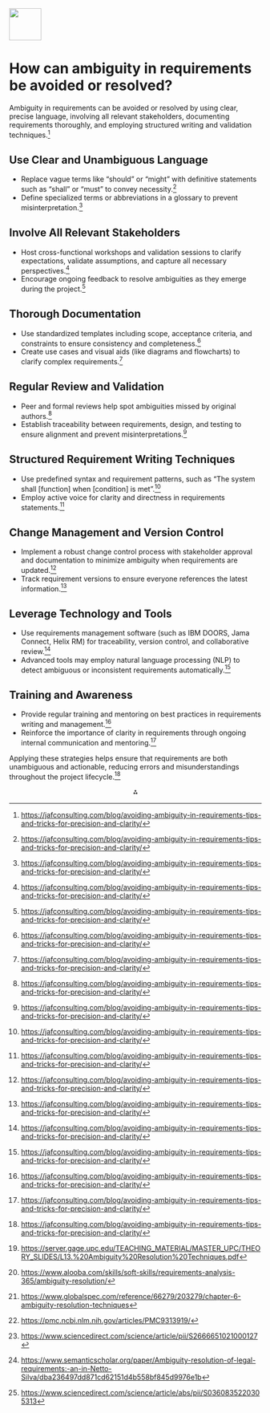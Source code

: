 <img src="https://r2cdn.perplexity.ai/pplx-full-logo-primary-dark%402x.png" style="height:64px;margin-right:32px"/>

# How can ambiguity in requirements be avoided or resolved?

Ambiguity in requirements can be avoided or resolved by using clear, precise language, involving all relevant stakeholders, documenting requirements thoroughly, and employing structured writing and validation techniques.[^1]

## Use Clear and Unambiguous Language

- Replace vague terms like “should” or “might” with definitive statements such as “shall” or “must” to convey necessity.[^1]
- Define specialized terms or abbreviations in a glossary to prevent misinterpretation.[^1]


## Involve All Relevant Stakeholders

- Host cross-functional workshops and validation sessions to clarify expectations, validate assumptions, and capture all necessary perspectives.[^1]
- Encourage ongoing feedback to resolve ambiguities as they emerge during the project.[^1]


## Thorough Documentation

- Use standardized templates including scope, acceptance criteria, and constraints to ensure consistency and completeness.[^1]
- Create use cases and visual aids (like diagrams and flowcharts) to clarify complex requirements.[^1]


## Regular Review and Validation

- Peer and formal reviews help spot ambiguities missed by original authors.[^1]
- Establish traceability between requirements, design, and testing to ensure alignment and prevent misinterpretations.[^1]


## Structured Requirement Writing Techniques

- Use predefined syntax and requirement patterns, such as “The system shall [function] when [condition] is met”.[^1]
- Employ active voice for clarity and directness in requirements statements.[^1]


## Change Management and Version Control

- Implement a robust change control process with stakeholder approval and documentation to minimize ambiguity when requirements are updated.[^1]
- Track requirement versions to ensure everyone references the latest information.[^1]


## Leverage Technology and Tools

- Use requirements management software (such as IBM DOORS, Jama Connect, Helix RM) for traceability, version control, and collaborative review.[^1]
- Advanced tools may employ natural language processing (NLP) to detect ambiguous or inconsistent requirements automatically.[^1]


## Training and Awareness

- Provide regular training and mentoring on best practices in requirements writing and management.[^1]
- Reinforce the importance of clarity in requirements through ongoing internal communication and mentoring.[^1]

Applying these strategies helps ensure that requirements are both unambiguous and actionable, reducing errors and misunderstandings throughout the project lifecycle.[^1]
<span style="display:none">[^2][^3][^4][^5][^6][^7][^8]</span>

<div style="text-align: center">⁂</div>

[^1]: https://jafconsulting.com/blog/avoiding-ambiguity-in-requirements-tips-and-tricks-for-precision-and-clarity/

[^2]: https://server.gage.upc.edu/TEACHING_MATERIAL/MASTER_UPC/THEORY_SLIDES/L13.%20Ambiguity%20Resolution%20Techniques.pdf

[^3]: https://www.alooba.com/skills/soft-skills/requirements-analysis-365/ambiguity-resolution/

[^4]: https://www.globalspec.com/reference/66279/203279/chapter-6-ambiguity-resolution-techniques

[^5]: https://pmc.ncbi.nlm.nih.gov/articles/PMC9313919/

[^6]: https://www.sciencedirect.com/science/article/pii/S2666651021000127

[^7]: https://www.semanticscholar.org/paper/Ambiguity-resolution-of-legal-requirements:-an-in-Netto-Silva/dba236497dd871cd62151d4b558bf845d9976e1b

[^8]: https://www.sciencedirect.com/science/article/abs/pii/S0360835220305313

